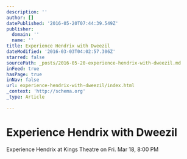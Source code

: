 ```yaml
---
description: ''
author: []
datePublished: '2016-05-20T07:44:39.549Z'
publisher:
  domain: ''
  name: ''
title: Experience Hendrix with Dweezil
dateModified: '2016-03-03T04:02:57.306Z'
starred: false
sourcePath: _posts/2016-05-20-experience-hendrix-with-dweezil.md
inFeed: true
hasPage: true
inNav: false
url: experience-hendrix-with-dweezil/index.html
_context: 'http://schema.org'
_type: Article

---
```

# Experience Hendrix with Dweezil

Experience Hendrix at Kings Theatre on Fri. Mar 18, 8:00 PM